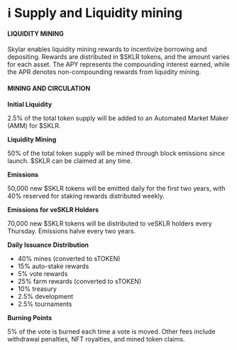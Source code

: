 # ℹ️ Supply and Liquidity mining

#### LIQUIDITY MINING

Skylar enables liquidity mining rewards to incentivize borrowing and depositing. Rewards are distributed in $SKLR tokens, and the amount varies for each asset. The APY represents the compounding interest earned, while the APR denotes non-compounding rewards from liquidity mining.

#### MINING AND CIRCULATION

**Initial Liquidity**

2.5% of the total token supply will be added to an Automated Market Maker (AMM) for $SKLR.

**Liquidity Mining**

50% of the total token supply will be mined through block emissions since launch. $SKLR can be claimed at any time.

**Emissions**

50,000 new $SKLR tokens will be emitted daily for the first two years, with 40% reserved for staking rewards distributed weekly.

**Emissions for veSKLR Holders**

70,000 new $SKLR tokens will be distributed to veSKLR holders every Thursday. Emissions halve every two years.

**Daily Issuance Distribution**

* 40% mines (converted to sTOKEN)
* 15% auto-stake rewards
* 5% vote rewards
* 25% farm rewards (converted to sTOKEN)
* 10% treasury
* 2.5% development
* 2.5% tournaments

**Burning Points**

5% of the vote is burned each time a vote is moved. Other fees include withdrawal penalties, NFT royalties, and mined token claims.
